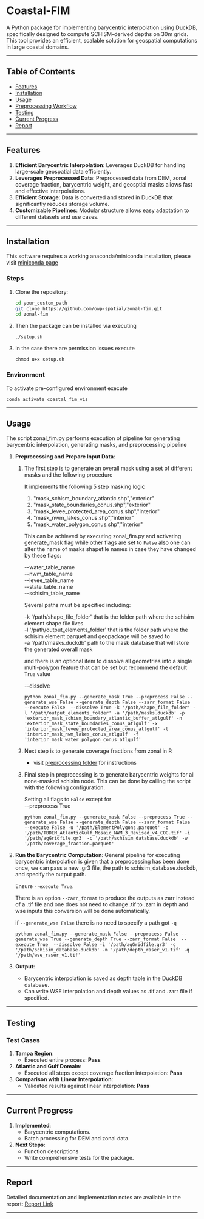 # Coastal-FIM


A Python package for implementing barycentric interpolation using DuckDB, specifically designed to compute SCHISM-derived depths on 30m grids. This tool provides an efficient, scalable solution for geospatial computations in large coastal domains.


---


## Table of Contents


- [Features](#features)
- [Installation](#installation)
- [Usage](#usage)
- [Preprocessing Workflow](#preprocessing-workflow)
- [Testing](#testing)
- [Current Progress](#current-progress)
- [Report](#report)


---


## Features


1. **Efficient Barycentric Interpolation**: Leverages DuckDB for handling large-scale geospatial data efficiently.
2. **Leverages Preprocessed Data**: Preprocessed data from DEM, zonal coverage fraction, barycentric weight, and geosptial masks allows fast and effective interpolations.
3. **Efficient Storage**: Data is converted and stored in DuckDB that significantly reduces storage volume.
4. **Customizable Pipelines**: Modular structure allows easy adaptation to different datasets and use cases.


---


## Installation
This software requires a working anaconda/miniconda installation, please visit [miniconda page](https://docs.anaconda.com/miniconda/install/)


### Steps


1. Clone the repository:
   ```bash
   cd your_custom_path
   git clone https://github.com/owp-spatial/zonal-fim.git
   cd zonal-fim
   ```


2. Then the package can be installed via executing
    ```shell
    ./setup.sh
    ```


3. In the case there are permission issues execute
    ```shell
    chmod u+x setup.sh
    ```


### Environment


To activate pre-configured environment execute
```shell
conda activate coastal_fim_vis
```


---


## Usage
   The script zonal_fim.py performs execution of pipeline for generating barycentric interpolation, generating masks, and preprocessing pipeline
   
1. **Preprocessing and Prepare Input Data**:
   1. The first step is to generate an overall mask using a set of different masks and the following procedure
      
      It implements the following 5 step masking logic

      1. "mask_schism_boundary_atlantic.shp","exterior"
      2. "mask_state_boundaries_conus.shp","exterior"
      3. "mask_levee_protected_area_conus.shp","interior"
      4. "mask_nwm_lakes_conus.shp","interior"
      5. "mask_water_polygon_conus.shp","interior" 
      
      This can be achieved by executing zonal_fim.py and activating generate_mask flag while other flags are set to `False` also one can alter the name of masks shapefile names in case they have changed by these flags:

      --water_table_name <br>
      --nwm_table_name <br>
      --levee_table_name <br>
      --state_table_name <br>
      --schisim_table_name <br>

      Several paths must be specified including:

      -k '/path/shape_file_folder' that is the folder path where the schisim element shape file lives <br>
      -l '/path/output_elements_folder' that is the folder path where the schisim element parquet and geopackage will be saved to <br>
      -a '/path/masks.duckdb' path to the mask database that will store the generated overall mask <br>

      and there is an optional item to dissolve all geometries into a single multi-polygon feature that can be set but recommend the default `True` value

      --dissolve

      ```shell
      python zonal_fim.py --generate_mask True --preprocess False --generate_wse False --generate_depth False --zarr_format False  --execute False  --dissolve True -k '/path/shape_file_folder' -l '/path/output_elements_folder' -a '/path/masks.duckdb' -p 'exterior_mask_schism_boundary_atlantic_buffer_atlgulf' -n 'exterior_mask_state_boundaries_conus_atlgulf' -x 'interior_mask_levee_protected_area_conus_atlgulf' -t 'interior_mask_nwm_lakes_conus_atlgulf' -f 'interior_mask_water_polygon_conus_atlgulf'
      ```
     
   2. Next step is to generate coverage fractions from zonal in R
      - visit [preprocessing folder](preprocesing/README.md) for instructions

   3. Final step in preprocessing is to generate barycentric weights for all none-masked schisim node. This can be done by calling the script with the following configuration.

      Setting all flags to `False` except for <br>
      --preprocess True <br>
     
      ```shell
      python zonal_fim.py --generate_mask False --preprocess True --generate_wse False --generate_depth False --zarr_format False  --execute False -u '/path/ElementPolygons.parquet' -o '/path/TBDEM_AtlanticGulf_Mosaic_NWM_3_Revised_v4_COG.tif' -i '/path/agGridfile.gr3' -c '/path/schisim_database.duckdb' -w '/path/coverage_fraction.parquet'
      ```
   
2. **Run the Barycentric Computation**:
    General pipeline for executing barycentric interpolation is given that a preprocessing has been done once, we can pass a new .gr3 file, the path to schisim_database.duckdb, and specify the output path. 

    Ensure `--execute True`.
    
    There is an option `--zarr_format` to produce the outputs as zarr instead of a .tif file and one does not need to change .tif to .zarr in depth and wse inputs this conversion will be done automatically.  
    
    if `--generate_wse False` there is no need to specify a path got `-q`

    ```shell
    python zonal_fim.py --generate_mask False --preprocess False --generate_wse True --generate_depth True --zarr_format False  --execute True  --dissolve False -i '/path/agGridfile.gr3' -c '/path/schisim_database.duckdb' -m '/path/depth_raser_v1.tif' -q '/path/wse_raser_v1.tif'
    ```

3. **Output**:
   - Barycentric interpolation is saved as depth table in the DuckDB database.
   - Can write WSE interpolation and depth values as .tif and .zarr file if specified. 

---

## Testing


### Test Cases


1. **Tampa Region**:
   - Executed entire process: **Pass**
2. **Atlantic and Gulf Domain**:
   - Executed all steps except coverage fraction interpolation: **Pass**
3. **Comparison with Linear Interpolation**:
   - Validated results against linear interpolation: **Pass**


---


## Current Progress


1. **Implemented**:
   - Barycentric computations.
   - Batch processing for DEM and zonal data.
2. **Next Steps**:
   - Function descriptions
   - Write comprehensive tests for the package.

---

## Report

Detailed documentation and implementation notes are available in the report:
[Report Link](https://docs.google.com/document/d/1DoPeE0IRVHkjqabqTUaX5aWCnPZn9Mdv/edit?usp=sharing&ouid=110666552849114372265&rtpof=true&sd=true)


---

